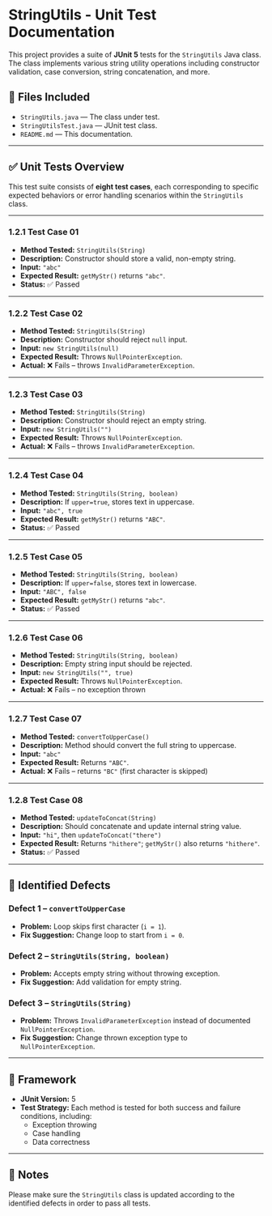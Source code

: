 
# StringUtils - Unit Test Documentation

This project provides a suite of **JUnit 5** tests for the `StringUtils` Java class. The class implements various string utility operations including constructor validation, case conversion, string concatenation, and more.

## 📁 Files Included

- `StringUtils.java` — The class under test.
- `StringUtilsTest.java` — JUnit test class.
- `README.md` — This documentation.

---

## ✅ Unit Tests Overview

This test suite consists of **eight test cases**, each corresponding to specific expected behaviors or error handling scenarios within the `StringUtils` class.

---

### 1.2.1 Test Case 01
- **Method Tested:** `StringUtils(String)`
- **Description:** Constructor should store a valid, non-empty string.
- **Input:** `"abc"`
- **Expected Result:** `getMyStr()` returns `"abc"`.
- **Status:** ✅ Passed

---

### 1.2.2 Test Case 02
- **Method Tested:** `StringUtils(String)`
- **Description:** Constructor should reject `null` input.
- **Input:** `new StringUtils(null)`
- **Expected Result:** Throws `NullPointerException`.
- **Actual:** ❌ Fails – throws `InvalidParameterException`.

---

### 1.2.3 Test Case 03
- **Method Tested:** `StringUtils(String)`
- **Description:** Constructor should reject an empty string.
- **Input:** `new StringUtils("")`
- **Expected Result:** Throws `NullPointerException`.
- **Actual:** ❌ Fails – throws `InvalidParameterException`.

---

### 1.2.4 Test Case 04
- **Method Tested:** `StringUtils(String, boolean)`
- **Description:** If `upper=true`, stores text in uppercase.
- **Input:** `"abc", true`
- **Expected Result:** `getMyStr()` returns `"ABC"`.
- **Status:** ✅ Passed

---

### 1.2.5 Test Case 05
- **Method Tested:** `StringUtils(String, boolean)`
- **Description:** If `upper=false`, stores text in lowercase.
- **Input:** `"ABC", false`
- **Expected Result:** `getMyStr()` returns `"abc"`.
- **Status:** ✅ Passed

---

### 1.2.6 Test Case 06
- **Method Tested:** `StringUtils(String, boolean)`
- **Description:** Empty string input should be rejected.
- **Input:** `new StringUtils("", true)`
- **Expected Result:** Throws `NullPointerException`.
- **Actual:** ❌ Fails – no exception thrown

---

### 1.2.7 Test Case 07
- **Method Tested:** `convertToUpperCase()`
- **Description:** Method should convert the full string to uppercase.
- **Input:** `"abc"`
- **Expected Result:** Returns `"ABC"`.
- **Actual:** ❌ Fails – returns `"BC"` (first character is skipped)

---

### 1.2.8 Test Case 08
- **Method Tested:** `updateToConcat(String)`
- **Description:** Should concatenate and update internal string value.
- **Input:** `"hi"`, then `updateToConcat("there")`
- **Expected Result:** Returns `"hithere"`; `getMyStr()` also returns `"hithere"`.
- **Status:** ✅ Passed

---

## 🐞 Identified Defects

### Defect 1 – `convertToUpperCase`
- **Problem:** Loop skips first character (`i = 1`).
- **Fix Suggestion:** Change loop to start from `i = 0`.

### Defect 2 – `StringUtils(String, boolean)`
- **Problem:** Accepts empty string without throwing exception.
- **Fix Suggestion:** Add validation for empty string.

### Defect 3 – `StringUtils(String)`
- **Problem:** Throws `InvalidParameterException` instead of documented `NullPointerException`.
- **Fix Suggestion:** Change thrown exception type to `NullPointerException`.

---

## 🧪 Framework

- **JUnit Version:** 5
- **Test Strategy:** Each method is tested for both success and failure conditions, including:
  - Exception throwing
  - Case handling
  - Data correctness

---

## 📌 Notes

Please make sure the `StringUtils` class is updated according to the identified defects in order to pass all tests.

